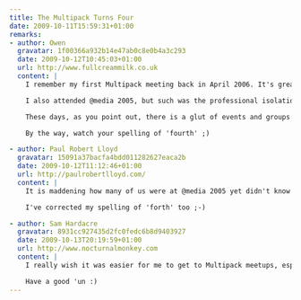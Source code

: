 ```yaml
---
title: The Multipack Turns Four
date: 2009-10-11T15:59:31+01:00
remarks:
- author: Owen
  gravatar: 1f00366a932b14e47ab0c8e0b4a3c293
  date: 2009-10-12T10:45:03+01:00
  url: http://www.fullcreammilk.co.uk
  content: |
    I remember my first Multipack meeting back in April 2006. It's great that some of the people I met then are still attending regularly and, like me, finding it rewarding.

    I also attended @media 2005, but such was the professional isolation I felt then, that it took almost a year before I found the Multipack.

    These days, as you point out, there is a glut of events and groups for Web geeks to attend and participate in, which is a very positive state of affairs. And I'm glad that Multipack continues to go from strength to strength, particularly Geek In The Park.

    By the way, watch your spelling of 'fourth' ;)

- author: Paul Robert Lloyd
  gravatar: 15091a37bacfa4bdd011282627eaca2b
  date: 2009-10-12T11:12:46+01:00
  url: http://paulrobertlloyd.com/
  content: |
    It is maddening how many of us were at @media 2005 yet didn't know we all worked so near to each other.

    I've corrected my spelling of 'forth' too ;-)

- author: Sam Hardacre
  gravatar: 8931cc927435d2fc0fedc6b8d9403927
  date: 2009-10-13T20:19:59+01:00
  url: http://www.nocturnalmonkey.com
  content: |
    I really wish it was easier for me to get to Multipack meetups, especially this one. It's always great to meet up with you folks and have a few drinks. It's almost a year since I last made the journey so it's high time I make the journey to Brum.

    Have a good 'un :)
---
```

